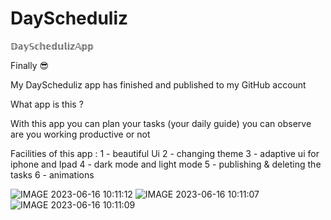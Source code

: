 # DayScheduliz
𝔻𝕒𝕪𝕊𝕔𝕙𝕖𝕕𝕦𝕝𝕚𝕫𝔸𝕡𝕡 

Finally 😎

My DayScheduliz app has finished and published to my GitHub account 

What app is this ? 

With this app you can plan your tasks (your daily guide) you can observe are you working productive or not 

Facilities of this app :
1 - beautiful Ui
2 - changing theme
3 - adaptive ui for iphone and Ipad
4 - dark mode and light mode
5 - publishing & deleting the tasks
6 - animations 



![IMAGE 2023-06-16 10:11:12](https://github.com/MIRZAEVM/DayScheduliz/assets/136708539/3e03667b-40f4-47d2-a272-db526e095177)
![IMAGE 2023-06-16 10:11:07](https://github.com/MIRZAEVM/DayScheduliz/assets/136708539/c620dfc5-76bd-4cff-8be2-7ccd6e9253df)
![IMAGE 2023-06-16 10:11:09](https://github.com/MIRZAEVM/DayScheduliz/assets/136708539/7f4553d8-c692-471d-8601-4d22b2fff4a2)
